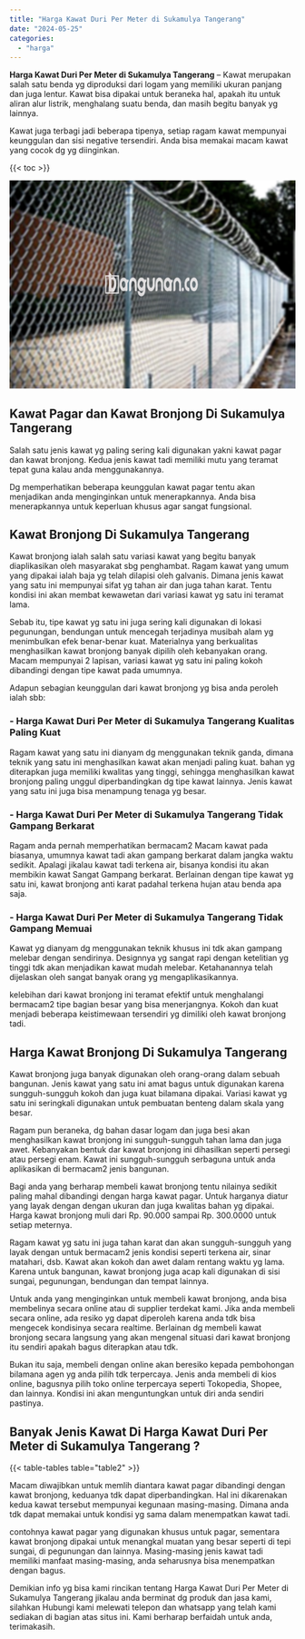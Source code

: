 ```yaml
---
title: "Harga Kawat Duri Per Meter di Sukamulya Tangerang"
date: "2024-05-25"
categories: 
  - "harga"
---
```


**Harga Kawat Duri Per Meter di Sukamulya Tangerang** – Kawat merupakan salah satu benda yg diproduksi dari logam yang memiliki ukuran panjang dan juga lentur. Kawat bisa dipakai untuk beraneka hal, apakah itu untuk aliran alur listrik, menghalang suatu benda, dan masih begitu banyak yg lainnya.

Kawat juga terbagi jadi beberapa tipenya, setiap ragam kawat mempunyai keunggulan dan sisi negative tersendiri. Anda bisa memakai macam kawat yang cocok dg yg diinginkan.

{{< toc >}}

![Harga Kawat Duri Per Meter di Sukamulya Tangerang](/images/jual-kawat-murah03.png)

## Kawat Pagar dan Kawat Bronjong Di Sukamulya Tangerang

Salah satu jenis kawat yg paling sering kali digunakan yakni kawat pagar dan kawat bronjong. Kedua jenis kawat tadi memiliki mutu yang teramat tepat guna kalau anda menggunakannya.

Dg memperhatikan beberapa keunggulan kawat pagar tentu akan menjadikan anda menginginkan untuk menerapkannya. Anda bisa menerapkannya untuk keperluan khusus agar sangat fungsional.

## Kawat Bronjong Di Sukamulya Tangerang

Kawat bronjong ialah salah satu variasi kawat yang begitu banyak diaplikasikan oleh masyarakat sbg penghambat. Ragam kawat yang umum yang dipakai ialah baja yg telah dilapisi oleh galvanis. Dimana jenis kawat yang satu ini mempunyai sifat yg tahan air dan juga tahan karat. Tentu kondisi ini akan membat kewawetan dari variasi kawat yg satu ini teramat lama.

Sebab itu, tipe kawat yg satu ini juga sering kali digunakan di lokasi pegunungan, bendungan untuk mencegah terjadinya musibah alam yg menimbulkan efek benar-benar kuat. Materialnya yang berkualitas menghasilkan kawat bronjong banyak dipilih oleh kebanyakan orang. Macam mempunyai 2 lapisan, variasi kawat yg satu ini paling kokoh dibandingi dengan tipe kawat pada umumnya.

Adapun sebagian keunggulan dari kawat bronjong yg bisa anda peroleh ialah sbb:

### \- Harga Kawat Duri Per Meter di Sukamulya Tangerang Kualitas Paling Kuat

Ragam kawat yang satu ini dianyam dg menggunakan teknik ganda, dimana teknik yang satu ini menghasilkan kawat akan menjadi paling kuat. bahan yg diterapkan juga memiliki kwalitas yang tinggi, sehingga menghasilkan kawat bronjong paling unggul diperbandingkan dg tipe kawat lainnya. Jenis kawat yang satu ini juga bisa menampung tenaga yg besar.

### \- Harga Kawat Duri Per Meter di Sukamulya Tangerang Tidak Gampang Berkarat

Ragam anda pernah memperhatikan bermacam2 Macam kawat pada biasanya, umumnya kawat tadi akan gampang berkarat dalam jangka waktu sedikit. Apalagi jikalau kawat tadi terkena air, bisanya kondisi itu akan membikin kawat Sangat Gampang berkarat. Berlainan dengan tipe kawat yg satu ini, kawat bronjong anti karat padahal terkena hujan atau benda apa saja.

### \- Harga Kawat Duri Per Meter di Sukamulya Tangerang Tidak Gampang Memuai

Kawat yg dianyam dg menggunakan teknik khusus ini tdk akan gampang melebar dengan sendirinya. Designnya yg sangat rapi dengan ketelitian yg tinggi tdk akan menjadikan kawat mudah melebar. Ketahanannya telah dijelaskan oleh sangat banyak orang yg mengaplikasikannya.

kelebihan dari kawat bronjong ini teramat efektif untuk menghalangi bermacam2 tipe bagian besar yang bisa menerjangnya. Kokoh dan kuat menjadi beberapa keistimewaan tersendiri yg dimiliki oleh kawat bronjong tadi.

## Harga Kawat Bronjong Di Sukamulya Tangerang

Kawat bronjong juga banyak digunakan oleh orang-orang dalam sebuah bangunan. Jenis kawat yang satu ini amat bagus untuk digunakan karena sungguh-sungguh kokoh dan juga kuat bilamana dipakai. Variasi kawat yg satu ini seringkali digunakan untuk pembuatan benteng dalam skala yang besar.

Ragam pun beraneka, dg bahan dasar logam dan juga besi akan menghasilkan kawat bronjong ini sungguh-sungguh tahan lama dan juga awet. Kebanyakan bentuk dar kawat bronjong ini dihasilkan seperti persegi atau persegi enam. Kawat ini sungguh-sungguh serbaguna untuk anda aplikasikan di bermacam2 jenis bangunan.

Bagi anda yang berharap membeli kawat bronjong tentu nilainya sedikit paling mahal dibandingi dengan harga kawat pagar. Untuk harganya diatur yang layak dengan dengan ukuran dan juga kwalitas bahan yg dipakai. Harga kawat bronjong muli dari Rp. 90.000 sampai Rp. 300.0000 untuk setiap meternya.

Ragam kawat yg satu ini juga tahan karat dan akan sungguh-sungguh yang layak dengan untuk bermacam2 jenis kondisi seperti terkena air, sinar matahari, dsb. Kawat akan kokoh dan awet dalam rentang waktu yg lama. Karena untuk bangunan, kawat bronjong juga acap kali digunakan di sisi sungai, pegunungan, bendungan dan tempat lainnya.

Untuk anda yang menginginkan untuk membeli kawat bronjong, anda bisa membelinya secara online atau di supplier terdekat kami. Jika anda membeli secara online, ada resiko yg dapat diperoleh karena anda tdk bisa mengecek kondisinya secara realtime. Berlainan dg membeli kawat bronjong secara langsung yang akan mengenal situasi dari kawat bronjong itu sendiri apakah bagus diterapkan atau tdk.

Bukan itu saja, membeli dengan online akan beresiko kepada pembohongan bilamana agen yg anda pilih tdk terpercaya. Jenis anda membeli di kios online, bagusnya pilih toko online terpercaya seperti Tokopedia, Shopee, dan lainnya. Kondisi ini akan menguntungkan untuk diri anda sendiri pastinya.

## Banyak Jenis Kawat Di Harga Kawat Duri Per Meter di Sukamulya Tangerang ?

{{< table-tables table="table2" >}}

Macam diwajibkan untuk memlih diantara kawat pagar dibandingi dengan kawat bronjong, keduanya tdk dapat diperbandingkan. Hal ini dikarenakan kedua kawat tersebut mempunyai kegunaan masing-masing. Dimana anda tdk dapat memakai untuk kondisi yg sama dalam menempatkan kawat tadi.

contohnya kawat pagar yang digunakan khusus untuk pagar, sementara kawat bronjong dipakai untuk menangkal muatan yang besar seperti di tepi sungai, di pegunungan dan lainnya. Masing-masing jenis kawat tadi memiliki manfaat masing-masing, anda seharusnya bisa menempatkan dengan bagus.

Demikian info yg bisa kami rincikan tentang Harga Kawat Duri Per Meter di Sukamulya Tangerang jikalau anda berminat dg produk dan jasa kami, silahkan Hubungi kami melewati telepon dan whatsapp yang telah kami sediakan di bagian atas situs ini. Kami berharap berfaidah untuk anda, terimakasih.
